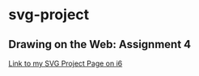 # svg-project
## Drawing on the Web: Assignment 4

[Link to my SVG Project Page on i6](http://i6.cims.nyu.edu/~dw1803/360/svg/index.html)